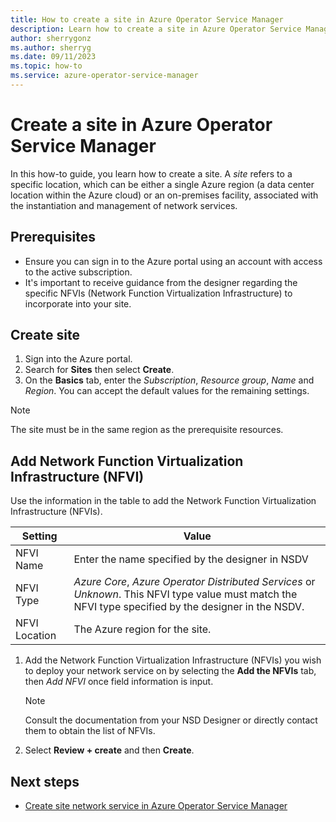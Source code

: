 ```yaml
---
title: How to create a site in Azure Operator Service Manager
description: Learn how to create a site in Azure Operator Service Manager.
author: sherrygonz
ms.author: sherryg
ms.date: 09/11/2023
ms.topic: how-to
ms.service: azure-operator-service-manager
---
```


# Create a site in Azure Operator Service Manager

In this how-to guide, you learn how to create a site. A *site* refers to a specific location, which can be either a single Azure region (a data center location within the Azure cloud) or an on-premises facility, associated with the instantiation and management of network services.

## Prerequisites

- Ensure you can sign in to the Azure portal using an account with access to the active subscription.
- It's important to receive guidance from the designer regarding the specific NFVIs (Network Function Virtualization Infrastructure) to incorporate into your site.

## Create site

1. Sign into the Azure portal.
1. Search for **Sites** then select **Create**.
1. On the **Basics** tab, enter the *Subscription*, *Resource group*, *Name* and *Region*. You can accept the default values for the remaining settings.

> [!NOTE]
> The site must be in the same region as the prerequisite resources.

## Add Network Function Virtualization Infrastructure (NFVI)

Use the information in the table to add the Network Function Virtualization Infrastructure (NFVIs).

|Setting|Value|
|---|---|
| NFVI Name| Enter the name specified by the designer in NSDV| 
| NFVI Type| *Azure Core*, *Azure Operator Distributed Services* or *Unknown*.  This NFVI type value must match the NFVI type specified by the designer in the NSDV.|
| NFVI Location | The Azure region for the site.|


1. Add the Network Function Virtualization Infrastructure (NFVIs) you wish to deploy your network service on by selecting the **Add the NFVIs** tab, then *Add NFVI* once field information is input.

    > [!NOTE]
    > Consult the documentation from your NSD Designer or directly contact them to obtain the list of NFVIs.

1. Select **Review + create** and then **Create**.

## Next steps

- [Create site network service in Azure Operator Service Manager](how-to-create-site-network-service.md)